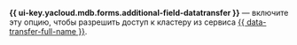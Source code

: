 **{{ ui-key.yacloud.mdb.forms.additional-field-datatransfer }}** — включите эту опцию, чтобы разрешить доступ к кластеру из сервиса [{{ data-transfer-full-name }}](../../../data-transfer/index.yaml).

